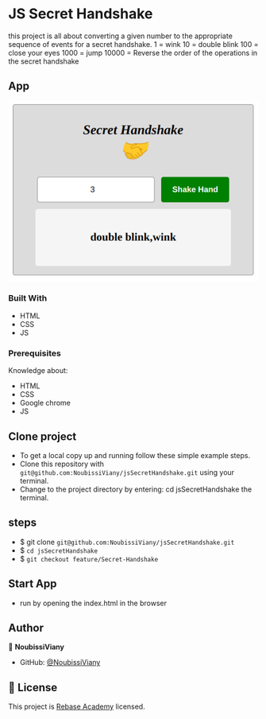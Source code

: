 # JS Secret Handshake

this project is all about converting a given number to the appropriate sequence of events for a secret handshake.
1 = wink
10 = double blink
100 = close your eyes
1000 = jump
10000 = Reverse the order of the operations in the secret handshake

## App

![Home](assets/images/home.png)

### Built With

- HTML
- CSS
- JS

### Prerequisites

Knowledge about:

- HTML
- CSS
- Google chrome
- JS

## Clone project

- To get a local copy up and running follow these simple example steps.
- Clone this repository with `git@github.com:NoubissiViany/jsSecretHandshake.git` using your terminal.
- Change to the project directory by entering: cd jsSecretHandshake the terminal.

## steps

- $ git clone `git@github.com:NoubissiViany/jsSecretHandshake.git`
- $ `cd jsSecretHandshake`
- $ `git checkout feature/Secret-Handshake`

## Start App

- run by opening the index.html in the browser

## Author

👤 **NoubissiViany**

- GitHub: [@NoubissiViany](git@github.com:NoubissiViany/jsSecretHandshake.git)

## 📝 License

This project is [Rebase Academy](./LICENSE) licensed.
